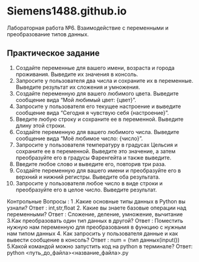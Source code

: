 # Siemens1488.github.io

Лабораторная работа №6. Взаимодействие с переменными и преобразование типов данных.

## Практическое задание
1. Создайте переменные для вашего имени, возраста и города проживания. Выведите их значения в консоль.
2. Запросите у пользователя два числа и сохраните их в переменные. Выведите результат их сложения и умножения.
3. Создайте переменную для вашего любимого цвета. Выведите сообщение вида “Мой любимый цвет: {цвет}”.
4. Запросите у пользователя его текущее настроение и выведите сообщение вида “Сегодня я чувствую себя {настроение}”.
5. Введите любую строку и сохраните ее в переменной. Выведите длину этой строки.
6. Создайте переменную для вашего любимого числа. Выведите сообщение вида “Моё любимое число: {число}”.
7. Запросите у пользователя температуру в градусах Цельсия и сохраните ее в переменной. Выведите это значение, а затем преобразуйте его в градусы Фаренгейта и также выведите.
8. Введите любое слово и выведите его, повторив три раза.
9. Создайте переменную для вашего имени и преобразуйте его в верхний и нижний регистры. Выведите оба результата.
10. Запросите у пользователя любое число в виде строки и преобразуйте его в целое число. Выведите результат.

Контрольные Вопросы :
1 .Какие основные типы данных в Python вы узнали?
Ответ :
  int,str,float
2. Какие вы знаете базовые операции над переменными?
Ответ :
  Сложение, деление, умножение, вычитание
3.Как преобразовать один тип данных в другой?
Ответ :
  Поместить нужную нам переменную для преобразования в функцию с нужным нам типом данных
4. Как запросить у пользователя данные и как вывести сообщение в консоль?
Ответ :
  num = (тип данных(input())
5.Какой командой можно запустить код на python в терминале?
Ответ: 
  python <путь_до_файла>\<название_файла>.py
